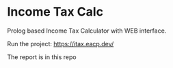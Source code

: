 # Income Tax Calc
Prolog based Income Tax Calculator with WEB interface. 

Run the project: https://itax.eacp.dev/

The report is in this repo
